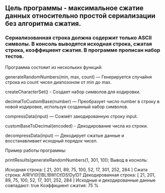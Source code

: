 ## Цель программы - максимальное сжатие данных относительно простой сериализации без алгоритма сжатия.

### Сериализованная строка должна содержит только ASCII символы. В консоль выводятся исходная строка, сжатая строка, коэффициент сжатия. В программе прописан набор тестов.

Программа состояит из нескольких функций:

generateRandomNumbers(min, max, count) — Генерируется случайня строка из count чисел диапозоном от min до max.

createCharacterSet() - Создает набор символов для кодировки.

decimalToCustomBase(number) — Преобразует число number в строку в новой кодировке, используя созданный набор символов.

compressData(input) — Сожмёт закодированную строку input.

customBaseToDecimal(encoded) - Декодирование числа из строки.

decompressData(input) — Декодирует сжатые данные и восстанавливает исходный порядок чисел.

Пример работы программы:

printResults(generateRandomNumbers(1, 301, 10));
Вывод в косноль:

Исходная строка: [
21, 201, 89, 75,
100, 52, 17, 301,
252, 284
]
Сжата строка: A!R!V!0!|!BL!BW!Ct!DS!Dy!D?
Декодированная строка: [
21, 201, 89, 75,
100, 52, 17, 301,
252, 284
]
Исходные и декодированные данные совпадают: true
Коэффициент сжатия: 75 %
